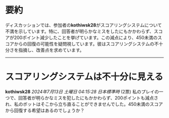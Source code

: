 # 要約 
ディスカッションでは、参加者の**kothiwsk28**がスコアリングシステムについて不満を示しています。特に、回答者が明らかなミスをしたにもかかわらず、スコアが200ポイント減少したことを挙げています。この減点により、450未満のスコアからの回復の可能性を疑問視しています。彼はスコアリングシステムの不十分さを指摘し、改善点を求めています。

---
# スコアリングシステムは不十分に見える
**kothiwsk28** *2024年7月13日 土曜日 04:15:28 日本標準時* (2票)
私のプレイの一つで、回答者が明らかなミスを犯したにもかかわらず、200ポイントも減点され、私のボットはそこから立ち直ることができませんでした。450未満のスコアから回復する希望はあるのでしょうか？
